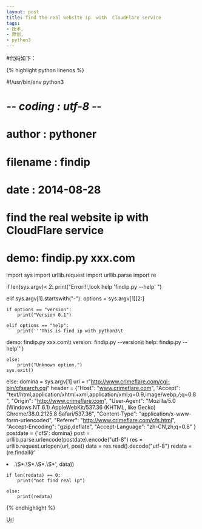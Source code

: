```yaml
---
layout: post
title: find the real website ip  with  CloudFlare service
tags:
- 技术,
- 原创,
- python3
---
```


#代码如下：

{% highlight python linenos %}  

#!/usr/bin/env python3
# -*- coding : utf-8 -*-
# author : pythoner
# filename : findip
# date : 2014-08-28
# find the real website ip  with  CloudFlare service
# demo: findip.py xxx.com  

import sys
import urllib.request
import urllib.parse
import re

if len(sys.argv)< 2:
    print("Error!!!,look help 'findip.py --help' ")
    
elif sys.argv[1].startswith("-"):
    options = sys.argv[1][2:] 
    
    if options == "version":
        print("Version 0.1")
        
    elif options == "help":
        print('''This is find ip with python3\t
demo: findip.py xxx.com\t
version: findip.py --version\t
help: findip.py --help''')

    else:
        print("Unknown option.")
    sys.exit()
    
else:
    domina = sys.argv[1]
    url = r"http://www.crimeflare.com/cgi-bin/cfsearch.cgi"
    header = {"Host": "www.crimeflare.com",
              "Accept": "text/html,application/xhtml+xml,application/xml;q=0.9,image/webp,*/*;q=0.8",
              "Origin": "http://www.crimeflare.com",
              "User-Agent": "Mozilla/5.0 (Windows NT 6.1) AppleWebKit/537.36 (KHTML, like Gecko) Chrome/38.0.2125.8 Safari/537.36",
              "Content-Type": "application/x-www-form-urlencoded",
              "Referer": "http://www.crimeflare.com/cfs.html",
              "Accept-Encoding": "gzip,deflate",
              "Accept-Language": "zh-CN,zh;q=0.8"
              }    
    postdate = {'cfS': domina}
    post = urllib.parse.urlencode(postdate).encode("utf-8")
    res = urllib.request.urlopen(url, post)
    data = res.read().decode("utf-8")
    redata = (re.findall(r'<LI>.\S*.\S*.\S*.\S*', data))
    
    if len(redata) == 0:
        print("not find real ip")
        
    else:
        print(redata)
        

{% endhighlight %}  


[Url](http://www.crimeflare.com/cfs.html)

